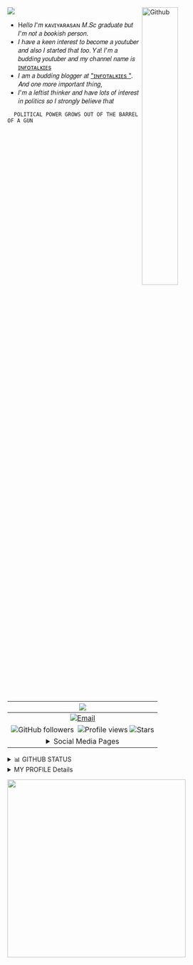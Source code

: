 <Img src="https://readme-typing-svg.herokuapp.com?font=Rye&pause=500&color=0844080&width=255&height=30&lines=CHECK+-+MY+-+PROFILE">
<img width="40%" align="right" alt="Github" src="https://github.com/KAVIYARASAN-1997/KAVIYARASAN-1997/blob/main/ETC/Screenshot_2023_0108_110354.jpg"/>

<p align="center"> 

- H𝑒𝑙𝑙𝑜 𝐼'𝑚 ᴋᴀᴠɪʏᴀʀᴀsᴀɴ 𝑀.𝑆𝑐 𝑔𝑟𝑎𝑑𝑢𝑎𝑡𝑒 𝑏𝑢𝑡 𝐼'𝑚 𝑛𝑜𝑡 𝑎 𝑏𝑜𝑜𝑘𝑖𝑠ℎ 𝑝𝑒𝑟𝑠𝑜𝑛.  
- 𝐼 ℎ𝑎𝑣𝑒 𝑎 𝑘𝑒𝑒𝑛 𝑖𝑛𝑡𝑒𝑟𝑒𝑠𝑡 𝑡𝑜 𝑏𝑒𝑐𝑜𝑚𝑒 𝑎 𝑦𝑜𝑢𝑡𝑢𝑏𝑒𝑟 𝑎𝑛𝑑 𝑎𝑙𝑠𝑜 𝐼 𝑠𝑡𝑎𝑟𝑡𝑒𝑑 𝑡ℎ𝑎𝑡 𝑡𝑜𝑜. 𝑌𝑎! 𝐼'𝑚 𝑎 𝑏𝑢𝑑𝑑𝑖𝑛𝑔 𝑦𝑜𝑢𝑡𝑢𝑏𝑒𝑟 𝑎𝑛𝑑 𝑚𝑦 𝑐ℎ𝑎𝑛𝑛𝑒𝑙 𝑛𝑎𝑚𝑒 𝑖𝑠   [ɪɴғᴏᴛᴀʟᴋɪᴇs](https://youtube.com/@infotalkies?si=EnSIkaIECMiOmarE)
- 𝐼 𝑎𝑚 𝑎 𝑏𝑢𝑑𝑑𝑖𝑛𝑔 𝑏𝑙𝑜𝑔𝑔𝑒𝑟 𝑎𝑡 ["ɪɴғᴏᴛᴀʟᴋɪᴇs "](https://kaviyarasan1997code.tech.blog/). 𝐴𝑛𝑑 𝑜𝑛𝑒 𝑚𝑜𝑟𝑒 𝑖𝑚𝑝𝑜𝑟𝑡𝑎𝑛𝑡 𝑡ℎ𝑖𝑛𝑔, 
- 𝐼'𝑚 𝑎 𝑙𝑒𝑓𝑡𝑖𝑠𝑡 𝑡ℎ𝑖𝑛𝑘𝑒𝑟 𝑎𝑛𝑑 ℎ𝑎𝑣𝑒 𝑙𝑜𝑡𝑠 𝑜𝑓 𝑖𝑛𝑡𝑒𝑟𝑒𝑠𝑡 𝑖𝑛 𝑝𝑜𝑙𝑖𝑡𝑖𝑐𝑠 𝑠𝑜 𝐼 𝑠𝑡𝑟𝑜𝑛𝑔𝑙𝑦 𝑏𝑒𝑙𝑖𝑒𝑣𝑒 𝑡ℎ𝑎𝑡 
```
  POLITICAL POWER GROWS OUT OF THE BARREL OF A GUN 
```
</P>
<P align="center">

|<a href="https://github.com/kaviyarasan-1997"><img src="https://readme-typing-svg.herokuapp.com/?lines=I%20am;Kaviyarasan%20;5%2B%20years%20of%20coding%20Experience;Always%20Learning%20New%20Technologys&font=Pacifico&center=true&width=650&height=120&color=008888&vCenter=true&size=45%22"></a>|
|:---------------------------------------------------------------------------------------------------------------------------------------:|
|<a href="mailto:kaviyarasan1997ceo@gmail.com"><img alt="Email" src="https://img.shields.io/badge/Gmail-kaviyarasan1997ceo@gmail.com-green?style=square&logo=gmail"></a>|
| ![GitHub followers](https://img.shields.io/github/followers/kaviyarasan-1997?style=square&logo=github&logoColor=black)&nbsp;   <img src="https://komarev.com/ghpvc/?username=kaviyarasan-1997" alt=" Profile views"/>     ![Stars](https://img.shields.io/github/stars/kaviyarasan-1997?label=Profile%20Stars&logo=Profile%20stars&logoColor=g) | 
| <Details><summary>Social Media Pages</summary><a href="https://kaviyarasan-1997.github.io/biodata/"><Img width="40%" height="20" align="centre" src="https://img.shields.io/badge/My-Portfolio-E31414?style=round&logo=I&logoColor=white"/> <a href="https://youtube.com/@infotalkies?si=EnSIkaIECMiOmarE"><Img src="https://img.shields.io/badge/INFOTALKIES-E31414? ?style=squar&logo=youtube&logoColor=white"/> <a href="https://www.facebook.com/Info.Talkies.official?mibextid=ZbWKwL"><img src="https://img.shields.io/badge/-Facebook-fffff7?style=square&logo=Facebook&logo-Facebook&Color=00088"></a>  <a href="https://t.me/Infotalkies"><img src="https://img.shields.io/badge/Join-Updates%20Channel-blue.svg?style=square&logo=Telegram"></a> </Details> | 
  
</p>

</Details>

<Details>

<Summary> 📊  GITHUB STATUS </summary>

<p align="center"> 
 <img width="200" height="100" align="center" src="https://github.com/KAVIYARASAN-1997/KAVIYARASAN-1997/blob/main/ETC/inbox-zero.svg">

 |<Img width="700" src="https://github-readme-stats.vercel.app/api?username=kaviyarasan-1997&show_icons=true&80%&theme=radical"/> | ![My github stats](https://github-readme-stats.vercel.app/api/top-langs/?username=kaviyarasan-1997&theme=radical&layout=fit) |
 |:------------|:-----------:|
</P>
</Details>
<Details>
<Summary>MY PROFILE Details</summary>

|Check my profile|<a href="https://github.com/KAVIYARASAN-1997/KAVIYARASAN-1997/blob/main/Profile.md">My Profile</a>|
|:----:|:----:|
|||
|||
|||
|||

</Details>

<a href="https://GitHub.com/kaviyarasan-1997"><Img width="400" src="https://img.shields.io/badge/THANKS%20FOR-VISITING%20-blue?style=squre&align=center&logo=github"/></a>
